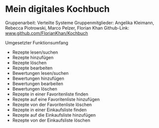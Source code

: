# Mein digitales Kochbuch
Gruppenarbeit: Verteilte Systeme
Gruppenmitglieder: Angelika Kleimann, Rebecca Piotrowski, Marco Pelzer, Florian Khan
Github-Link: www.github.com/FlorianKhan/Kochbuch

Umgesetzter Funktionsumfang
- Rezepte lesen/suchen
- Rezepte hinzufügen
- Rezepte löschen
- Rezepte bearbeiten
- Bewertungen lesen/suchen
- Bewertungen hinzufügen
- Bewertungen bearbeiten
- Bewertungen löschen
- Rezepte in einer Favoritenliste finden
- Rezepte auf eine Favoritenliste hinzufügen
- Rezepte von der Favoritenliste löschen
- Rezepte in einer Einkaufsliste finden
- Rezepte auf die Einkaufsliste hinzufügen
- Rezepte von der Einkaufsliste löschen
